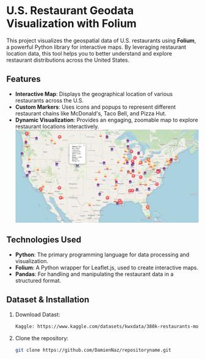 # U.S. Restaurant Geodata Visualization with Folium

This project visualizes the geospatial data of U.S. restaurants using **Folium**, a powerful Python library for interactive maps. By leveraging restaurant location data, this tool helps you to better understand and explore restaurant distributions across the United States.

## Features

- **Interactive Map**: Displays the geographical location of various restaurants across the U.S.
- **Custom Markers**: Uses icons and popups to represent different restaurant chains like McDonald's, Taco Bell, and Pizza Hut.
- **Dynamic Visualization**: Provides an engaging, zoomable map to explore restaurant locations interactively.
![Restaurant Map](screenshot.png)

## Technologies Used

- **Python**: The primary programming language for data processing and visualization.
- **Folium**: A Python wrapper for Leaflet.js, used to create interactive maps.
- **Pandas**: For handling and manipulating the restaurant data in a structured format.

## Dataset & Installation

1. Download Datast:

   ```bash
   Kaggle: https://www.kaggle.com/datasets/kwxdata/380k-restaurants-mostly-usa-based

2. Clone the repository:

   ```bash
   git clone https://github.com/DamienNaz/repositoryname.git
